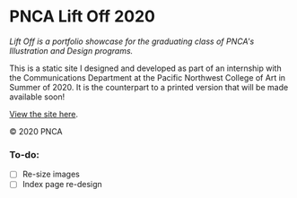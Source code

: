 # PNCA Lift Off 2020

*Lift Off is a portfolio showcase for the graduating class of PNCA's Illustration and Design programs.*

This is a static site I designed and developed as part of an internship with the Communications Department at the Pacific Northwest College of Art in Summer of 2020. It is the counterpart to a printed version that will be made available soon!

[View the site here](http://liftoffpnca.com).

&copy; 2020 PNCA



### To-do:

- [ ] Re-size images
- [ ] Index page re-design
